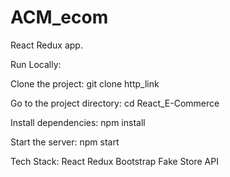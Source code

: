 # ACM_ecom
React Redux app.

Run Locally:

Clone the project:
git clone http_link

Go to the project directory:
cd React_E-Commerce

Install dependencies:
npm install

Start the server:
npm start

Tech Stack:
React
Redux
Bootstrap
Fake Store API
